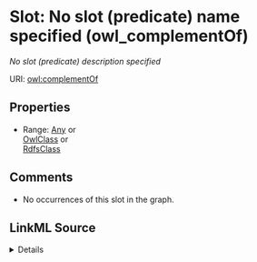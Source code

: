 

# Slot: No slot (predicate) name specified (owl_complementOf)


_No slot (predicate) description specified_







URI: [owl:complementOf](http://www.w3.org/2002/07/owl#complementOf)



<!-- no inheritance hierarchy -->








## Properties

* Range: [Any](../classes/Any.md)&nbsp;or&nbsp;<br />[OwlClass](../classes/OwlClass.md)&nbsp;or&nbsp;<br />[RdfsClass](../classes/RdfsClass.md)





## Comments

* No occurrences of this slot in the graph.



## LinkML Source

<details>

```yaml
name: owl_complementOf
description: No slot (predicate) description specified
title: No slot (predicate) name specified
comments:
- No occurrences of this slot in the graph.
from_schema: fio-kg
rank: 1000
slot_uri: owl:complementOf
alias: owl_complementOf
union_of:
- '{''domain'': ''owl_Class''}'
- '{''domain'': ''rdfs_Class''}'
range: Any
any_of:
- range: owl_Class
- range: rdfs_Class

```
</details>